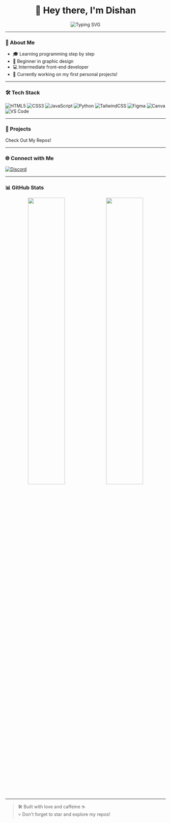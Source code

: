 <h1 align="center">👋 Hey there, I'm Dishan</h1>

<p align="center">
  <img src="https://readme-typing-svg.demolab.com?font=Fira+Code&size=24&pause=1000&color=00C8FF&center=true&vCenter=true&width=440&lines=Learning+Programming...;Beginner+Graphic+Designer;Intermediate+Web+Developer;Building+Cool+Projects" alt="Typing SVG" />
</p>

---

### 🧠 About Me

- 🎓 Learning programming step by step
- 🎨 Beginner in graphic design
- 💻 Intermediate front-end developer
- 🔧 Currently working on my first personal projects!

---

### 🛠️ Tech Stack

![HTML5](https://img.shields.io/badge/-HTML5-E34F26?style=flat&logo=html5&logoColor=white)
![CSS3](https://img.shields.io/badge/-CSS3-1572B6?style=flat&logo=css3)
![JavaScript](https://img.shields.io/badge/-JavaScript-F7DF1E?style=flat&logo=javascript&logoColor=black)
![Python](https://img.shields.io/badge/-Python-3776AB?style=flat&logo=python&logoColor=white)
![TailwindCSS](https://img.shields.io/badge/-TailwindCSS-06B6D4?style=flat&logo=tailwind-css&logoColor=white)
![Figma](https://img.shields.io/badge/-Figma-F24E1E?style=flat&logo=figma&logoColor=white)
![Canva](https://img.shields.io/badge/-Canva-00C4CC?style=flat&logo=canva&logoColor=white)
![VS Code](https://img.shields.io/badge/-VSCode-007ACC?style=flat&logo=visual-studio-code)

---

### 📌 Projects

Check Out My Repos!

---

### 🌐 Connect with Me

[![Discord](https://img.shields.io/badge/Discord-dozkooki-5865F2?style=flat&logo=discord&logoColor=white)](https://discord.com/users/dozkooki)


---

### 📊 GitHub Stats

<p align="center">
  <img src="https://github-readme-stats.vercel.app/api?username=Dozkooki&show_icons=true&theme=radical" width="48%" />
  <img src="https://github-readme-stats.vercel.app/api/top-langs/?username=Dozkooki&layout=compact&theme=radical" width="48%" />
</p>

---

> 🛠️ Built with love and caffeine ☕  
> ⭐ Don't forget to star and explore my repos!
